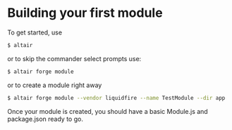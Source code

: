 # Building your first module

To get started, use
``` bash
$ altair
```
or to skip the commander select prompts use:
``` bash
$ altair forge module
```

or to create a module right away
``` bash
$ altair forge module --vendor liquidfire --name TestModule --dir app
```

Once your module is created, you should have a basic Module.js and package.json ready to go.